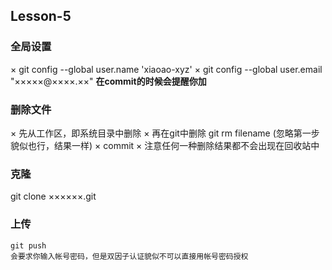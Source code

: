 ## Lesson-5


### 全局设置
  × git config --global user.name 'xiaoao-xyz'
  × git config --global user.email "×××××@××××.××"
  **在commit的时候会提醒你加**
  
### 删除文件
  × 先从工作区，即系统目录中删除
  × 再在git中删除 git rm filename (忽略第一步貌似也行，结果一样) 
  × commit
  × 注意任何一种删除结果都不会出现在回收站中
  
### 克隆
   git clone ××××××.git
   
### 上传
    git push
    会要求你输入帐号密码，但是双因子认证貌似不可以直接用帐号密码授权

